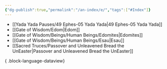 ```yaml
---
{"dg-publish":true,"permalink":"/an-index/e/","tags":["#Index"]}
---
```



- [[Yada Yada Pauses/49 Ephes-05 Yada Yada\|49 Ephes-05 Yada Yada]]
- [[Gate of Wisdom/Edom\|Edom]]
- [[Gate of Wisdom/Beings/Human Beings/Edomites\|Edomites]]
- [[Gate of Wisdom/Beings/Human Beings/Esau\|Esau]]
- [[Sacred Truces/Passover and Unleavened Bread the UnEaster\|Passover and Unleavened Bread the UnEaster]]

{ .block-language-dataview}